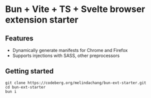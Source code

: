 # Bun + Vite + TS + Svelte browser extension starter

## Features
- Dynamically generate manifests for Chrome and Firefox
- Supports injections with SASS, other preprocessors

## Getting started
```shell
git clone https://codeberg.org/melindachang/bun-ext-starter.git
cd bun-ext-starter
bun i
```
